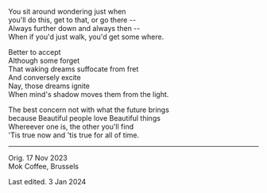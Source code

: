 You sit around wondering just when\
you'll do this, get to that, or go there --\
Always further down and always then --\
When if you'd just walk, you'd get some where. 

Better to accept\
Although some forget\
That waking dreams suffocate from fret\
And conversely excite\
Nay, those dreams ignite\
When mind's shadow moves them from the light. 

The best concern not with what the future brings\
because Beautiful people love Beautiful things\
Whereever one is, the other you'll find\
'Tis true now and 'tis true for all of time.

-----

Orig. 17 Nov 2023\
Mok Coffee, Brussels

Last edited. 3 Jan 2024